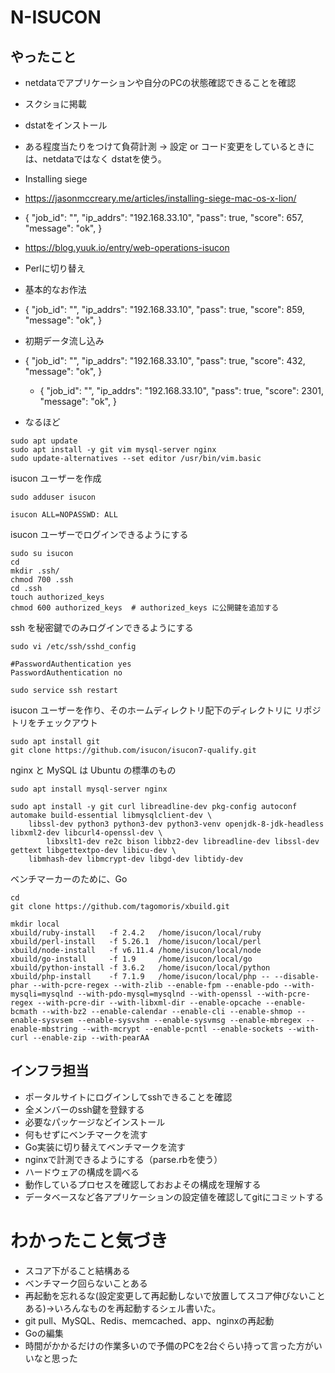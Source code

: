# N-ISUCON
## やったこと
- netdataでアプリケーションや自分のPCの状態確認できることを確認
- スクショに掲載
- dstatをインストール
- ある程度当たりをつけて負荷計測 -> 設定 or コード変更をしているときには、netdataではなく dstatを使う。
- Installing siege
- https://jasonmccreary.me/articles/installing-siege-mac-os-x-lion/
- {
  "job_id": "",
  "ip_addrs": "192.168.33.10",
  "pass": true,
  "score": 657,
  "message": "ok",
  }


- https://blog.yuuk.io/entry/web-operations-isucon
- Perlに切り替え
- 基本的なお作法
- {
  "job_id": "",
  "ip_addrs": "192.168.33.10",
  "pass": true,
  "score": 859,
  "message": "ok",
  }

- 初期データ流し込み
- {
  "job_id": "",
  "ip_addrs": "192.168.33.10",
  "pass": true,
  "score": 432,
  "message": "ok",
  }


  - {
    "job_id": "",
    "ip_addrs": "192.168.33.10",
    "pass": true,
    "score": 2301,
    "message": "ok",
    }
- なるほど
```
sudo apt update
sudo apt install -y git vim mysql-server nginx
sudo update-alternatives --set editor /usr/bin/vim.basic
```


isucon ユーザーを作成
```
sudo adduser isucon

isucon ALL=NOPASSWD: ALL
```

isucon ユーザーでログインできるようにする

```
sudo su isucon
cd
mkdir .ssh/
chmod 700 .ssh
cd .ssh
touch authorized_keys
chmod 600 authorized_keys  # authorized_keys に公開鍵を追加する
```

ssh を秘密鍵でのみログインできるようにする
```
sudo vi /etc/ssh/sshd_config

#PasswordAuthentication yes
PasswordAuthentication no

sudo service ssh restart
```
 isucon ユーザーを作り、そのホームディレクトリ配下のディレクトリに リポジトリをチェックアウト
```
sudo apt install git
git clone https://github.com/isucon/isucon7-qualify.git
```

nginx と MySQL は Ubuntu の標準のもの
```
sudo apt install mysql-server nginx
```

```
sudo apt install -y git curl libreadline-dev pkg-config autoconf automake build-essential libmysqlclient-dev \
	libssl-dev python3 python3-dev python3-venv openjdk-8-jdk-headless libxml2-dev libcurl4-openssl-dev \
        libxslt1-dev re2c bison libbz2-dev libreadline-dev libssl-dev gettext libgettextpo-dev libicu-dev \
	libmhash-dev libmcrypt-dev libgd-dev libtidy-dev
```

ベンチマーカーのために、Go
```
cd
git clone https://github.com/tagomoris/xbuild.git

mkdir local
xbuild/ruby-install   -f 2.4.2   /home/isucon/local/ruby
xbuild/perl-install   -f 5.26.1  /home/isucon/local/perl
xbuild/node-install   -f v6.11.4 /home/isucon/local/node
xbuild/go-install     -f 1.9     /home/isucon/local/go
xbuild/python-install -f 3.6.2   /home/isucon/local/python
xbuild/php-install    -f 7.1.9   /home/isucon/local/php -- --disable-phar --with-pcre-regex --with-zlib --enable-fpm --enable-pdo --with-mysqli=mysqlnd --with-pdo-mysql=mysqlnd --with-openssl --with-pcre-regex --with-pcre-dir --with-libxml-dir --enable-opcache --enable-bcmath --with-bz2 --enable-calendar --enable-cli --enable-shmop --enable-sysvsem --enable-sysvshm --enable-sysvmsg --enable-mbregex --enable-mbstring --with-mcrypt --enable-pcntl --enable-sockets --with-curl --enable-zip --with-pearAA

```


## インフラ担当
- ポータルサイトにログインしてsshできることを確認
- 全メンバーのssh鍵を登録する
- 必要なパッケージなどインストール
- 何もせずにベンチマークを流す
- Go実装に切り替えてベンチマークを流す
- nginxで計測できるようにする（parse.rbを使う）
- ハードウェアの構成を調べる
- 動作しているプロセスを確認しておおよその構成を理解する
- データベースなど各アプリケーションの設定値を確認してgitにコミットする



# わかったこと気づき
- スコア下がること結構ある
- ベンチマーク回らないことある
- 再起動を忘れるな(設定変更して再起動しないで放置してスコア伸びないことある)→いろんなものを再起動するシェル書いた。
- git pull、MySQL、Redis、memcached、app、nginxの再起動
- Goの編集
- 時間がかかるだけの作業多いので予備のPCを2台ぐらい持って言った方がいいなと思った
